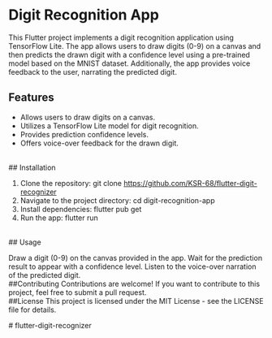 # Digit Recognition App

This Flutter project implements a digit recognition application using TensorFlow Lite. The app allows users to draw digits (0-9) on a canvas and then predicts the drawn digit with a confidence level using a pre-trained model based on the MNIST dataset. Additionally, the app provides voice feedback to the user, narrating the predicted digit.
<br>
## Features

- Allows users to draw digits on a canvas.
- Utilizes a TensorFlow Lite model for digit recognition.
- Provides prediction confidence levels.
- Offers voice-over feedback for the drawn digit.
<br>
## Installation

1. Clone the repository:
   git clone https://github.com/KSR-68/flutter-digit-recognizer
2. Navigate to the project directory:
   cd digit-recognition-app
3. Install dependencies:
   flutter pub get
4. Run the app:
   flutter run
<br>
## Usage

Draw a digit (0-9) on the canvas provided in the app.
Wait for the prediction result to appear with a confidence level.
Listen to the voice-over narration of the predicted digit.
<br>
##Contributing
Contributions are welcome! If you want to contribute to this project, feel free to submit a pull request.
<br>
##License
This project is licensed under the MIT License - see the LICENSE file for details.

#   f l u t t e r - d i g i t - r e c o g n i z e r 
 
 
